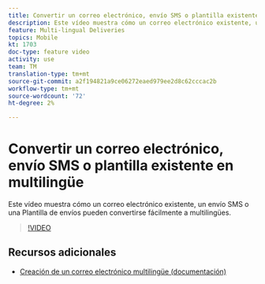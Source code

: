 ```yaml
---
title: Convertir un correo electrónico, envío SMS o plantilla existente en multilingüe
description: Este vídeo muestra cómo un correo electrónico existente, un envío SMS o una Plantilla de envíos pueden convertirse fácilmente a multilingües.
feature: Multi-lingual Deliveries
topics: Mobile
kt: 1703
doc-type: feature video
activity: use
team: TM
translation-type: tm+mt
source-git-commit: a2f194821a9ce06272eaed979ee2d8c62cccac2b
workflow-type: tm+mt
source-wordcount: '72'
ht-degree: 2%

---
```



# Convertir un correo electrónico, envío SMS o plantilla existente en multilingüe

Este vídeo muestra cómo un correo electrónico existente, un envío SMS o una Plantilla de envíos pueden convertirse fácilmente a multilingües.

>[!VIDEO](https://video.tv.adobe.com/v/23251?quality=12)

## Recursos adicionales

* [Creación de un correo electrónico multilingüe (documentación)](https://helpx.adobe.com/campaign/standard/channels/using/creating-a-multilingual-email.html)
